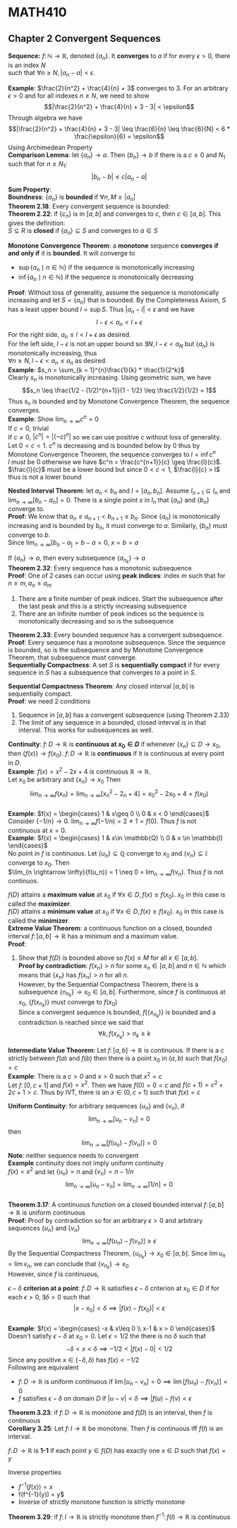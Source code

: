 # MATH410
## Chapter 2 Convergent Sequences
**Sequence:** $f \colon \mathbb{N} \rightarrow \mathbb{R}$, denoted $\{a_n\}$. It **converges** to $a$ if for every $\epsilon > 0$, there is an index $N$  
such that $\forall n \geq N, |a_n - a| < \epsilon$.   

**Example**: $\frac{2}{n^2} + \frac{4}{n} + 3$ converges to $3$. For an arbitrary $\epsilon > 0$ and for all indexes $n \geq N$, we need to show
$$|\frac{2}{n^2} + \frac{4}{n} + 3 - 3| < \epsilon$$
Through algebra we have
$$|\frac{2}{n^2} + \frac{4}{n} + 3 - 3| \leq \frac{6}{n} \leq \frac{6}{N} < 6 * \frac{\epsilon}{6} = \epsilon$$
Using Archimedean Property    
**Comparison Lemma**: let $\{a_n\} \rightarrow a$. Then $\{b_n\} \rightarrow b$ if there is a $c \geq 0$ and $N_1$ such that for $n \geq N_1$:
$$|b_n - b| \leq c|a_n - a|$$
**Sum Property**:     
**Boundness**: $\{a_n\}$ is **bounded** if $\forall n, M \geq |a_n|$    
**Theorem 2.18**: Every convergent sequence is bounded:   
**Theorem 2.22**: if $\{c_n\}$ is in $[a, b]$ and converges to $c$, then $c \in [a,b]$. This gives the definition:    
$S \subseteq R$ is **closed** if $\{a_n\} \subseteq S$ and converges to $a \in S$   

**Monotone Convergence Theorem**: a **monotone** sequence **converges** **if and only if** it is **bounded**. It will converge to
* $\sup{\{a_n \mid n \in \mathbb{N}\}}$ if the sequence is monotonically increasing
* $\inf{\{a_n \mid n \in \mathbb{N}\}}$ if the sequence is monotonically decreasing   

**Proof**: Without loss of generality, assume the sequence is monotonically increasing and let $S = \{a_n\}$ that is bounded. By the Completeness Axiom, $S$ has a least upper bound $l = \sup{S}$. Thus $|a_n - l | < \epsilon$ and we have
$$l - \epsilon < a_n < l + \epsilon$$
For the right side, $a_n \leq l < l + \epsilon$ as desired.     
For the left side, $l- \epsilon$ is not an upper bound so $\exists N, l - \epsilon < a_N$ but $\{a_n\}$ is monotonically increasing, thus     
$\forall n \geq N, l - \epsilon < a_n \leq a_n$ as desired.   
**Example**: $s_n = \sum_{k = 1}^{n}\frac{1}{k} * \frac{1}{2^k}$    
Clearly $s_n$ is monotonically increasing. Using geometric sum, we have
$$s_n \leq \frac{1/2 - (1/2)^{n+1}}{1 - 1/2} \leq \frac{1/2}{1/2} = 1$$
Thus $s_n$ is bounded and by Monotone Convergence Theorem, the sequence converges.    
**Example**: Show $\lim_{n \rightarrow \infty}{c^n} = 0$    
If $c = 0$, trivial   
If $c \neq 0$, $|c^n| = |(-c)^n|$ so we can use positive $c$ without loss of generality.  
Let $0 < c < 1$. $c^n$ is decreasing and is bounded below by $0$ thus by Monotone Convergence Theorem, the sequence converges to $l = \inf{c^n}$    
$l$ must be $0$ otherwise we have $c^n = \frac{c^{n+1}}{c} \geq \frac{l}{c}$.     
$\frac{l}{c}$ must be a lower bound but since $0 < c < 1$, $\frac{l}{c} > l$ thus is not a lower bound    

**Nested Interval Theorem**: let $a_n < b_n$ and $I = [a_n, b_n]$. Assume $I_{n+1} \subseteq I_n$ and $\lim_{n \rightarrow \infty}[b_n - a_n] = 0$. There is a single point $x$ in $I_n$ that $\{a_n\}$ and $\{b_n\}$ converge to.    
**Proof**: We know that $a_n \leq a_{n+1} < b_{n+1} \leq b_n$. Since $\{a_n\}$ is monotonically increasing and is bounded by $b_n$, it must converge to $a$. Similarly, $\{b_n\}$ must converge to $b$.   
Since $\lim_{n \rightarrow \infty}[b_n-a_] = b - a = 0$, $x = b = a$

If $\{a_n\} \rightarrow a$, then every subsequence $\{a_{n_k}\} \rightarrow a$    
**Theorem 2.32**: Every sequence has a monotonic subsequence    
**Proof**: One of 2 cases can occur using **peak indices**: index $m$ such that for $n \geq m, a_n \leq a_m$
1. There are a finite number of peak indices. Start the subsequence after the last peak and this is a strictly increasing subsequence
2. There are an infinite number of peak indices so the sequence is monotonically decreasing and so is the subsequence

**Theorem 2.33**: Every bounded sequence has a convergent subsequence.    
**Proof**: Every sequence has a monotone subsequence. Since the sequence is bounded, so is the subsequence and by Monotone Convergence Theorem, that subsequence must converge.   
**Sequentially Compactness**: A set $S$ is **sequentially compact** if for every sequence in $S$ has a subsequence that converges to a point in $S$.    

**Sequential Compactness Theorem**: Any closed interval $[a, b]$ is sequentially compact.   
**Proof**: we need 2 conditions
1. Sequence in $[a, b]$ has a convergent subsequence (using Theorem 2.33)
2. The limit of any sequence in a bounded, closed interval is in that interval. This works for subsequences as well.

**Continuity**: $f \colon D \rightarrow \mathbb{R}$ is **continuous at $x_0 \in D$** if whenever $\{x_n\} \subseteq D \rightarrow x_0$, then $\{f(x)\} \rightarrow f(x_0)$. $f \colon D \rightarrow \mathbb{R}$ is **continuous** if it is continuous at every point in $D$.    
**Example**: $f(x) = x^2 - 2x + 4$ is continuous $\mathbb{R} \rightarrow \mathbb{R}$.   
Let $x_0$ be arbitrary and $\{x_n\} \rightarrow x_0$ Then
$$\lim_{n \rightarrow \infty}{f(x_n)} = \lim_{n \rightarrow \infty}{[x^2_n - 2_n + 4]} = x^2_0 - 2x_0 + 4 = f(x_0)$$    
**Example**: $f(x) = \begin{cases} 1 & x\geq 0 \\ 0 & x < 0 \end{cases}$    
Consider $\{-1/n\} \rightarrow 0$. $\lim_{n \rightarrow \infty}{f(-1/n)} = 2 \neq 1 = f(0)$. Thus $f$ is not continuous at $x = 0$.     
**Example**: $f(x) = \begin{cases} 1 & x\in \mathbb{Q} \\ 0 & x \in \mathbb{I} \end{cases}$   
No point in $f$ is continuous. Let $\{u_n\} \subseteq \mathbb{Q}$ converge to $x_0$ and $\{v_n\} \subseteq \mathbb{I}$ converge to $x_0$. Then    
$\lim_{n \rightarrow \infty}{f(u_n)} = 1 \neq 0 = $\lim_{n \rightarrow \infty}{f(v_n)}$. Thus $f$ is not continuos.     
    
$f(D)$ attains a **maximum value** at $x_0$ if $\forall x \in D, f(x) \leq f(x_0)$. $x_0$ in this case is called the **maximizer**.   
$f(D)$ attains a **minimum value** at $x_0$ if $\forall x \in D, f(x) \geq f(x_0)$. $x_0$ in this case is called the **minimizer**.   
**Extreme Value Theorem**: a continuous function on a closed, bounded interval $f \colon [a, b] \rightarrow \mathbb{R}$ has a minimum and a maximum value.    
**Proof**: 
1. Show that $f(D)$ is bounded above so $f(x) \leq M$ for all $x \in [a, b]$.     
**Proof by contradiction**: $f(x_n) > n$ for some $x_n \in [a,b]$ and $n \in \mathbb{N}$ which means that $\{x_n\}$ has $f(x_n) > n$ for all $n$.    
However, by the Sequential Compactness Theorem, there is a subsequence $\{n_{n_k}\} \rightarrow x_0 \in [a,b]$. Furthermore, since $f$ is continuous at $x_0$, $\{f(x_{n_k})\}$ must converge to $f(x_0)$   
Since a convergent sequence is bounded, $f(\{x_{n_k})\}$ is bounded and a contradiction is reached since we said that 
$$ \forall k, f(x_{n_k}) > n_k \geq k$$

**Intermediate Value Theorem**: Let $f \colon [a,b] \rightarrow \mathbb{R}$ is continuous. If there is a $c$ strictly between $f(a)$ and $f(b)$ then there is a point $x_0$ in $(a,b)$ such that $f(x_0) = c$   
**Example**: There is a $c > 0$ and $x> 0$ such that $x^2 = c$    
Let $f \colon [0, c+1]$ and $f(x) = x^2$. Then we have $f(0) = 0 < c$ and $f(c+1) = c^2 + 2c + 1 > c$. Thus by IVT, there is an $x \in (0, c+1)$ such that $f(x) = c$     
  
  **Uniform Continuity**: for arbitrary sequences $\{u_n\}$ and $\{v_n\}$, if 
  $$\lim_{n \rightarrow \infty}{[u_n - v_n]} = 0$$
  then
  $$\lim_{n \rightarrow \infty}{[f(u_n) - f(v_n)]} = 0$$
  **Note**: neither sequence needs to convergent    
**Example** continuity does not imply uniform continuity    
$f(x) = x^2$ and let $\{u_n\} = n$ and $\{v_n\} = n - 1/n$    
$$\lim_{n \rightarrow \infty}{[u_n - v_n]} = \lim_{n \rightarrow \infty}{[1/n]} = 0$$   
**Theorem 3.17**: A continuous function on a closed bounded interval $f \colon [a,b] \rightarrow \mathbb{R}$ is uniform continuous    
**Proof**: Proof by contradiction so for an arbitrary $\epsilon > 0$ and arbitrary sequences $\{u_n\}$ and $\{v_n\}$
$$\lim_{n \rightarrow \infty}[f(u_n) - f(v_n)] \geq \epsilon$$
By the Sequential Compactness Theorem, $\{u_{n_k}\} \rightarrow x_0 \in [a,b]$. Since $\lim{u_n} = \lim{v_n}$, we can conclude that $\{v_{n_k}\} \rightarrow x_0$   
However, since $f$ is continuous,     
    
$\epsilon - \delta$ **criterion at a point**: $f \colon D \rightarrow \mathbb{R}$ satisifies $\epsilon - \delta$ criterion at $x_0 \in D$ if for each $\epsilon > 0, \exists \delta > 0$ such that
$$|x-x_0| < \delta \implies |f(x) - f(x_0)| < \epsilon$$    
**Example**: $f(x) = \begin{cases} -x & x\leq 0 \\ x-1 & x > 0 \end{cases}$    
Doesn't satisfy $\epsilon - \delta$ at $x_0 = 0$. Let $\epsilon = 1/2$ the there is no $\delta$ such that
$$-\delta < x < \delta \implies -1/2 < |f(x) - 0| < 1/2$$
Since any positive $x \in (-\delta, \delta)$ has $f(x) < -1/2$    
Following are equivalent
* $f \colon D \rightarrow \mathbb{R}$ is uniform continuous if $\lim[u_n - v_n] = 0 \implies \lim[f(u_n) - f(v_n)] = 0$
* $f$ satisfies $\epsilon - \delta$ on domain $D$ if $|u - v| < \delta \implies |f(u) - f(v) < \epsilon$    
  
**Theorem 3.23**: if $f \colon D \rightarrow \mathbb{R}$ is monotone and $f(D)$ is an interval, then $f$ is continuous    
**Corollary 3.25**: Let $f \colon I \rightarrow \mathbb{R}$ be monotone. Then $f$ is continuous iff $f(I)$ is an interval.    
  
$f \colon D \rightarrow \mathbb{R}$ is **1-1** if each point $y \in f(D)$ has exactly one $x \in D$ such that $f(x) = y$    
    
Inverse properties
* $f^{-1}(f(x)) = x$
* f(f^{-1}(y)) = y$
* Inverse of strictly monotone function is strictly monotone


**Theorem 3.29**: if $f \colon I \rightarrow \mathbb{R}$ is strictly monotone then $f^{-1} \colon f(I) \rightarrow \mathbb{R}$ is continuous
